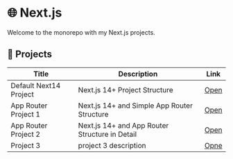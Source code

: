 # 🌐 Next.js

Welcome to the monorepo with my Next.js projects.

## 📁 Projects

| Title | Description | Link |
|----------|----------|--------|
| Default Next14 Project | Next.js 14+ Project Structure | [Open](./next14-project-1) |
| App Router Project 1 | Next.js 14+ and Simple App Router Structure | [Open](./next14-project-2) |
| App Router Project 2 | Next.js 14+ and App Router Structure in Detail | [Open](./next14-project-3) |
| Project 3 | project 3 description | [Opne](./next14-project-3) |
